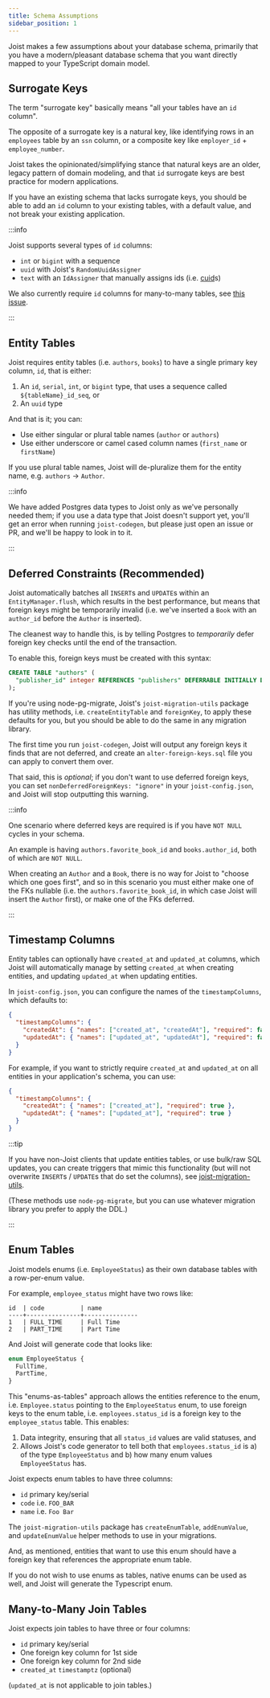```yaml
---
title: Schema Assumptions
sidebar_position: 1
---
```


Joist makes a few assumptions about your database schema, primarily that you have a modern/pleasant database schema that you want directly mapped to your TypeScript domain model.

## Surrogate Keys

The term "surrogate key" basically means "all your tables have an `id` column".

The opposite of a surrogate key is a natural key, like identifying rows in an `employees` table by an `ssn` column, or a composite key like `employer_id` + `employee_number`.

Joist takes the opinionated/simplifying stance that natural keys are an older, legacy pattern of domain modeling, and that `id` surrogate keys are best practice for modern applications.

If you have an existing schema that lacks surrogate keys, you should be able to add an `id` column to your existing tables, with a default value, and not break your existing application.

:::info

Joist supports several types of `id` columns:

* `int` or `bigint` with a sequence
* `uuid` with Joist's `RandomUuidAssigner`
* `text` with an `IdAssigner` that manually assigns ids (i.e. [cuid](https://github.com/paralleldrive/cuid)s)

We also currently require `id` columns for many-to-many tables, see [this issue](https://github.com/joist-orm/joist-orm/issues/1321).

:::

## Entity Tables

Joist requires entity tables (i.e. `authors`, `books`) to have a single primary key column, `id`, that is either:

1. An `id`, `serial`, `int`, or `bigint` type, that uses a sequence called `${tableName}_id_seq`, or
2. An `uuid` type

And that is it; you can:

* Use either singular or plural table names (`author` or `authors`)
* Use either underscore or camel cased column names (`first_name` or `firstName`)

If you use plural table names, Joist will de-pluralize them for the entity name, e.g. `authors` -> `Author`.

:::info

We have added Postgres data types to Joist only as we've personally needed them; if you use a data type that Joist doesn't support yet, you'll get an error when running `joist-codegen`, but please just open an issue or PR, and we'll be happy to look in to it.

:::

## Deferred Constraints (Recommended)

Joist automatically batches all `INSERT`s and `UPDATE`s within an `EntityManager.flush`, which results in the best performance, but means that foreign keys might be temporarily invalid (i.e. we've inserted a `Book` with an `author_id` before the `Author` is inserted).

The cleanest way to handle this, is by telling Postgres to _temporarily_ defer foreign key checks until the end of the transaction.

To enable this, foreign keys must be created with this syntax:

```sql
CREATE TABLE "authors" (
  "publisher_id" integer REFERENCES "publishers" DEFERRABLE INITIALLY DEFERRED,
);
```

If you're using node-pg-migrate, Joist's `joist-migration-utils` package has utility methods, i.e. `createEntityTable` and `foreignKey`, to apply these defaults for you, but you should be able to do the same in any migration library.

The first time you run `joist-codegen`, Joist will output any foreign keys it finds that are not deferred, and create an `alter-foreign-keys.sql` file you can apply to convert them over.

That said, this is *optional*; if you don't want to use deferred foreign keys, you can set `nonDeferredForeignKeys: "ignore"` in your `joist-config.json`, and Joist will stop outputting this warning.


:::info

One scenario where deferred keys are required is if you have `NOT NULL` cycles in your schema.

An example is having `authors.favorite_book_id` and `books.author_id`, both of which are `NOT NULL`.

When creating an `Author` and a `Book`, there is no way for Joist to "choose which one goes first", and so in this scenario you must either make one of the FKs nullable (i.e. the `authors.favorite_book_id`, in which case Joist will insert the `Author` first), or make one of the FKs deferred.

:::

## Timestamp Columns

Entity tables can optionally have `created_at` and `updated_at` columns, which Joist will automatically manage by setting `created_at` when creating entities, and updating `updated_at` when updating entities.

In `joist-config.json`, you can configure the names of the `timestampColumns`, which defaults to:

```json
{
  "timestampColumns": {
    "createdAt": { "names": ["created_at", "createdAt"], "required": false },
    "updatedAt": { "names": ["updated_at", "updatedAt"], "required": false }
  }
}
```

For example, if you want to strictly require `created_at` and `updated_at` on all entities in your application's schema, you can use:

```json
{
  "timestampColumns": {
    "createdAt": { "names": ["created_at"], "required": true },
    "updatedAt": { "names": ["updated_at"], "required": true }
  }
}
```

:::tip

 If you have non-Joist clients that update entities tables, or use bulk/raw SQL updates, you can create triggers that mimic this functionality (but will not overwrite `INSERT`s / `UPDATE`s that do set the columns), see [joist-migration-utils](https://github.com/joist-orm/joist-orm/blob/main/packages/migration-utils/src/utils.ts#L73).

(These methods use `node-pg-migrate`, but you can use whatever migration library you prefer to apply the DDL.)

:::

## Enum Tables

Joist models enums (i.e. `EmployeeStatus`) as their own database tables with a row-per-enum value.

For example, `employee_status` might have two rows like:

```
id  | code          | name
----+---------------+---------------
1   | FULL_TIME     | Full Time
2   | PART_TIME     | Part Time
```

And Joist will generate code that looks like:

```typescript
enum EmployeeStatus {
  FullTime,
  PartTime,
}
```

This "enums-as-tables" approach allows the entities reference to the enum, i.e. `Employee.status` pointing to the `EmployeeStatus` enum, to use foreign keys to the enum table, i.e. `employees.status_id` is a foreign key to the `employee_status` table. This enables:

1. Data integrity, ensuring that all `status_id` values are valid statuses, and
2. Allows Joist's code generator to tell both that `employees.status_id` is a) of the type `EmployeeStatus` and b) how many enum values `EmployeeStatus` has.

Joist expects enum tables to have three columns:

* `id` primary key/serial
* `code` i.e. `FOO_BAR`
* `name` i.e. `Foo Bar`

The `joist-migration-utils` package has `createEnumTable`, `addEnumValue`, and `updateEnumValue` helper methods to use in your migrations.

And, as mentioned, entities that want to use this enum should have a foreign key that references the appropriate enum table.

If you do not wish to use enums as tables, native enums can be used as well, and Joist will generate the Typescript enum.

## Many-to-Many Join Tables

Joist expects join tables to have three or four columns:

* `id` primary key/serial
* One foreign key column for 1st side
* One foreign key column for 2nd side
* `created_at` `timestamptz` (optional)

(`updated_at` is not applicable to join tables.)

